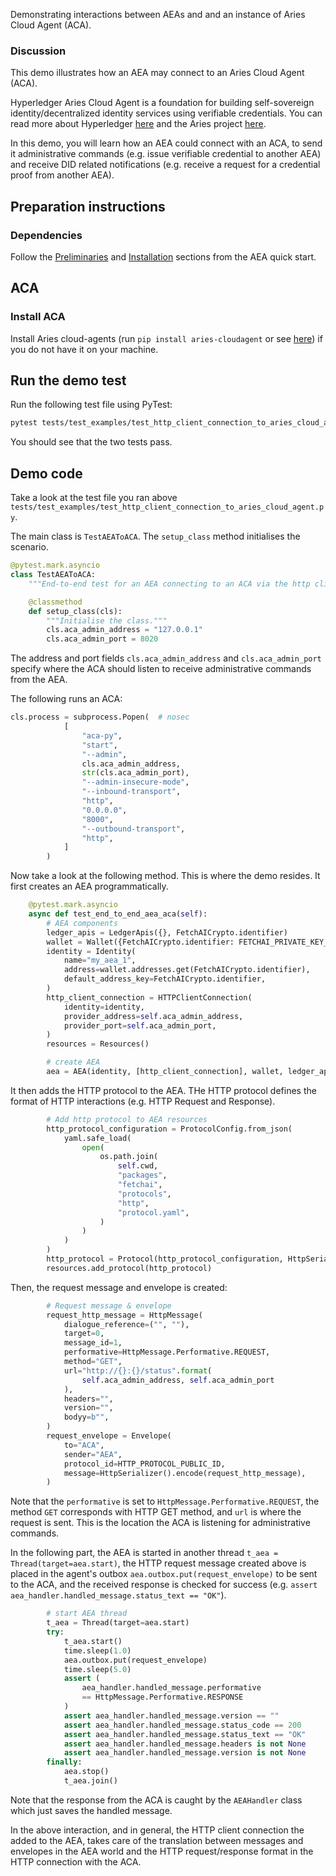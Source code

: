 Demonstrating interactions between AEAs and and an instance of Aries Cloud Agent (ACA).

### Discussion

This demo illustrates how an AEA may connect to an Aries Cloud Agent (ACA). 

Hyperledger Aries Cloud Agent is a foundation for building self-sovereign identity/decentralized identity services using verifiable credentials. You can read more about Hyperledger <a href="https://www.hyperledger.org" target=_blank>here</a> and the Aries project <a href="https://github.com/hyperledger/aries-cloudagent-python" target=_blank>here</a>.

In this demo, you will learn how an AEA could connect with an ACA, to send it administrative commands (e.g. issue verifiable credential to another AEA) and receive DID related notifications (e.g. receive a request for a credential proof from another AEA). 

## Preparation instructions

### Dependencies

Follow the <a href="../quickstart/#preliminaries">Preliminaries</a> and <a href="../quickstart/#installation">Installation</a> sections from the AEA quick start.

## ACA

### Install ACA

Install Aries cloud-agents (run `pip install aries-cloudagent` or see <a href="https://github.com/hyperledger/aries-cloudagent-python#install" target=_blank>here</a>) if you do not have it on your machine.

## Run the demo test

Run the following test file using PyTest:

``` bash
pytest tests/test_examples/test_http_client_connection_to_aries_cloud_agent.py
```

You should see that the two tests pass.

## Demo code

Take a look at the test file you ran above `tests/test_examples/test_http_client_connection_to_aries_cloud_agent.py`. 

The main class is `TestAEAToACA`. The `setup_class` method initialises the scenario. 

``` python
@pytest.mark.asyncio
class TestAEAToACA:
    """End-to-end test for an AEA connecting to an ACA via the http client connection."""

    @classmethod
    def setup_class(cls):
        """Initialise the class."""
        cls.aca_admin_address = "127.0.0.1"
        cls.aca_admin_port = 8020
```

The address and port fields `cls.aca_admin_address` and `cls.aca_admin_port` specify where the ACA should listen to receive administrative commands from the AEA.

The following runs an ACA:

``` python
cls.process = subprocess.Popen(  # nosec
            [
                "aca-py",
                "start",
                "--admin",
                cls.aca_admin_address,
                str(cls.aca_admin_port),
                "--admin-insecure-mode",
                "--inbound-transport",
                "http",
                "0.0.0.0",
                "8000",
                "--outbound-transport",
                "http",
            ]
        )
```

Now take a look at the following method. This is where the demo resides. It first creates an AEA programmatically.

``` python
    @pytest.mark.asyncio
    async def test_end_to_end_aea_aca(self):
        # AEA components
        ledger_apis = LedgerApis({}, FetchAICrypto.identifier)
        wallet = Wallet({FetchAICrypto.identifier: FETCHAI_PRIVATE_KEY_FILE})
        identity = Identity(
            name="my_aea_1",
            address=wallet.addresses.get(FetchAICrypto.identifier),
            default_address_key=FetchAICrypto.identifier,
        )
        http_client_connection = HTTPClientConnection(
            identity=identity,
            provider_address=self.aca_admin_address,
            provider_port=self.aca_admin_port,
        )
        resources = Resources()

        # create AEA
        aea = AEA(identity, [http_client_connection], wallet, ledger_apis, resources)
```

It then adds the HTTP protocol to the AEA. THe HTTP protocol defines the format of HTTP interactions (e.g. HTTP Request and Response). 

``` python
        # Add http protocol to AEA resources
        http_protocol_configuration = ProtocolConfig.from_json(
            yaml.safe_load(
                open(
                    os.path.join(
                        self.cwd,
                        "packages",
                        "fetchai",
                        "protocols",
                        "http",
                        "protocol.yaml",
                    )
                )
            )
        )
        http_protocol = Protocol(http_protocol_configuration, HttpSerializer())
        resources.add_protocol(http_protocol)
```

Then, the request message and envelope is created:

``` python
        # Request message & envelope
        request_http_message = HttpMessage(
            dialogue_reference=("", ""),
            target=0,
            message_id=1,
            performative=HttpMessage.Performative.REQUEST,
            method="GET",
            url="http://{}:{}/status".format(
                self.aca_admin_address, self.aca_admin_port
            ),
            headers="",
            version="",
            bodyy=b"",
        )
        request_envelope = Envelope(
            to="ACA",
            sender="AEA",
            protocol_id=HTTP_PROTOCOL_PUBLIC_ID,
            message=HttpSerializer().encode(request_http_message),
        )
```

Note that the `performative` is set to `HttpMessage.Performative.REQUEST`, the method `GET` corresponds with HTTP GET method, and `url` is where the request is sent. This is the location the ACA is listening for administrative commands. 

In the following part, the AEA is started in another thread `t_aea = Thread(target=aea.start)`, the HTTP request message created above is placed in the agent's outbox `aea.outbox.put(request_envelope)` to be sent to the ACA, and the received response is checked for success (e.g. `assert aea_handler.handled_message.status_text == "OK"`).

``` python
        # start AEA thread
        t_aea = Thread(target=aea.start)
        try:
            t_aea.start()
            time.sleep(1.0)
            aea.outbox.put(request_envelope)
            time.sleep(5.0)
            assert (
                aea_handler.handled_message.performative
                == HttpMessage.Performative.RESPONSE
            )
            assert aea_handler.handled_message.version == ""
            assert aea_handler.handled_message.status_code == 200
            assert aea_handler.handled_message.status_text == "OK"
            assert aea_handler.handled_message.headers is not None
            assert aea_handler.handled_message.version is not None
        finally:
            aea.stop()
            t_aea.join()
```

Note that the response from the ACA is caught by the `AEAHandler` class which just saves the handled message.

In the above interaction, and in general, the HTTP client connection the added to the AEA, takes care of the translation between messages and envelopes in the AEA world and the HTTP request/response format in the HTTP connection with the ACA.
